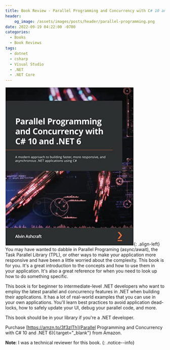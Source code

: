 ```yaml
---
title: Book Review - Parallel Programming and Concurrency with C# 10 and .NET 6
header:
    og_image: /assets/images/posts/header/parallel-programming.png
date: 2022-09-19 04:22:00 -0700
categories:
  - Books
  - Book Reviews
tags:
  - dotnet
  - csharp
  - Visual Studio
  - .NET
  - .NET Core
---
```


![Parallel Programming and Concurrency with C# 10 and .NET 6 Book Cover](/assets/images/posts/parallel-programming-book-cover.jpg){: .align-left} You may have wanted to dabble in Parallel Programing (async/await), the Task Parallel Library (TPL), or other ways to make your application more responsive and have been a little worried about the complexity. This book is for you. It's a great introduction to the concepts and how to use them in your application. It's also a great reference for when you need to look up how to do something specific.

This book is for beginner to intermediate-level .NET developers who want to employ the latest parallel and concurrency features in .NET when building their applications. It has a lot of real-world examples that you can use in your own applications. You'll learn best practices to avoid application dead-locks, how to safely update your UI, debug your parallel code, and more.

This book should be in your library if you're a .NET developer.

Purchase [https://amzn.to/3f3zlTh](Parallel Programming and Concurrency with C# 10 and .NET 6){:target="_blank"} from Amazon.

**Note**: I was a technical reviewer for this book.
{: .notice--info}
